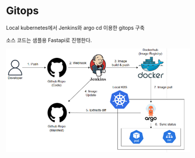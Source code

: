# Gitops
Local kubernetes에서 Jenkins와 argo cd 이용한 gitops 구축

소스 코드는 샘플용 Fastapi로 진행한다.

![](./images/local_k8s_gitops.PNG)

